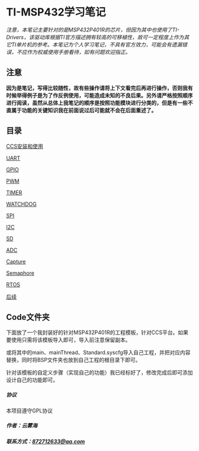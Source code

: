 # TI-MSP432学习笔记

*注意，本笔记主要针对的是MSP432P401R的芯片，但因为其中也使用了TI-Drivers，该驱动库根据TI官方描述拥有较高的可移植性，故可一定程度上作为其它TI单片机的参考。本笔记为个人学习笔记，不具有官方效力，可能会有遗漏错误，不应作为权威使用手册看待，如有问题欢迎指正。*

## 注意

**因为是笔记，写得比较随性，故有些操作请将上下文看完后再进行操作，否则我有时候举得例子是为了作反例使用，可能造成未知的不良后果。另外请严格按照顺序进行阅读，虽然从总体上我笔记的顺序是按照功能模块进行分类的，但是有一些不直属于功能的关键知识我在前面说过后可能就不会在后面重述了。**

## 目录

[CCS安装和使用](./doc/START.md)

[UART](./doc/UART.md)

[GPIO](./doc/GPIO.md)

[PWM](./doc/PWM.md)

[TIMER](./doc/TIMER.md)

[WATCHDOG](./doc/WATCHDOG.md)

[SPI](./doc/SPI.md)

[I2C](./doc/I2C.md)

[SD](./doc/SD.md)

[ADC](./doc/ADC.md)

[Capture](./doc/Capture.md)

[Semaphore](./doc/Semaphore.md)

[RTOS](./doc/RTOS.md)

[后续](./doc/More.md)

## Code文件夹

下面放了一个我封装好的针对MSP432P401R的工程模板，针对CCS平台。如果要使用只需将该模板导入即可，导入前注意保留副本。

或将其中的main、mainThread、Standard.syscfg导入自己工程，并把对应内容替换，同时将BSP文件夹也放到自己工程的根目录下即可。

针对该模板的自定义步骤（实现自己的功能）我已经标好了，修改完成后即可添加设计自己的功能即可。

##### 协议

本项目遵守GPL协议

##### 作者：云雾海

##### 联系方式：872712633@qq.com

